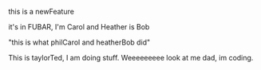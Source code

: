 
this is a newFeature

it's in FUBAR, I'm Carol and Heather is Bob

"this is what philCarol and heatherBob did"


This is taylorTed, I am doing stuff. Weeeeeeeee look at me dad, im coding.
